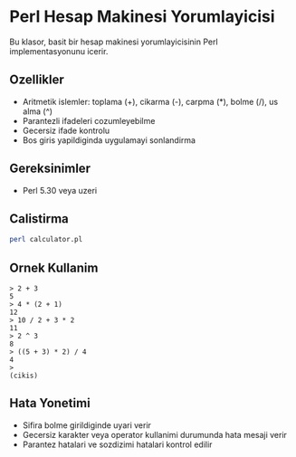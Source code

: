 # Perl Hesap Makinesi Yorumlayicisi

Bu klasor, basit bir hesap makinesi yorumlayicisinin Perl implementasyonunu icerir.

## Ozellikler

- Aritmetik islemler: toplama (+), cikarma (-), carpma (*), bolme (/), us alma (^)
- Parantezli ifadeleri cozumleyebilme
- Gecersiz ifade kontrolu
- Bos giris yapildiginda uygulamayi sonlandirma

## Gereksinimler

- Perl 5.30 veya uzeri

## Calistirma

```bash
perl calculator.pl
```

## Ornek Kullanim

```
> 2 + 3
5
> 4 * (2 + 1)
12
> 10 / 2 + 3 * 2
11
> 2 ^ 3
8
> ((5 + 3) * 2) / 4
4
> 
(cikis)
```

## Hata Yonetimi

- Sifira bolme girildiginde uyari verir
- Gecersiz karakter veya operator kullanimi durumunda hata mesaji verir
- Parantez hatalari ve sozdizimi hatalari kontrol edilir
